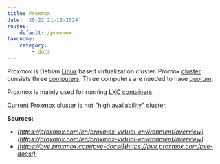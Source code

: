 ```yaml
---
title: Proxmox
date: '20:22 21-12-2024'
routes:
    default: /proxmox
taxonomy:
    category:
        - docs
---
```


Proxmox is Debian [Linux](/linux) based virtualization cluster. Promox [cluster](/https://pve.proxmox.com/pve-docs/chapter-pvecm.html) consists three [computers](/amd64-computers). Three computers are needed to have [quorum](/https://pve.proxmox.com/pve-docs/chapter-pvecm.html).

Proxmox is mainly used for running [LXC containers](/lxc).

Current Proxmox cluster is not ["high availability"](https://pve.proxmox.com/pve-docs/chapter-ha-manager.html) cluster.

**Sources:**

* _[https://proxmox.com/en/proxmox-virtual-environment/overview](https://proxmox.com/en/proxmox-virtual-environment/overview)_
* _[https://pve.proxmox.com/pve-docs/](https://pve.proxmox.com/pve-docs/)_